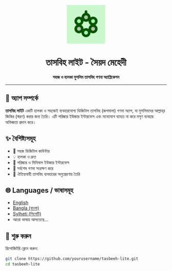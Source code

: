 <p align="center">
  <img src="https://github.com/soiadmahedi/tasbeehlite/blob/master/assets/icon/tasbeehlite_icon.png" alt="তাসবিহ লাইট আইকন" width="120" height="120">
</p>

<h1 align="center">তাসবিহ লাইট - সৈয়দ মেহেদী</h1>

<p align="center">
  <b>সহজ ও হালকা মুসলিম তাসবিহ গণনা অ্যাপ্লিকেশন</b>
</p>

---

## 📱 অ্যাপ সম্পর্কে

**তাসবিহ লাইট** একটি হালকা ও সহজেই ব্যবহারযোগ্য ডিজিটাল তাসবিহ (জপমালা) গণনা অ্যাপ, যা মুসলিমদের আল্লাহ্‌র জিকির (স্মরণ) করার জন্য তৈরি। এটি পরিষ্কার ইউজার ইন্টারফেস এবং মনোযোগ ব্যাহত না করে মসৃণ ব্যবহার অভিজ্ঞতা প্রদান করে।

## ✨ বৈশিষ্ট্যসমূহ

- 🔢 সহজ ডিজিটাল কাউন্টার
- 💡 হালকা ও দ্রুত
- 📱 পরিষ্কার ও মিনিমাল ইউজার ইন্টারফেস
- 💾 সর্বশেষ গণনা সংরক্ষণ করে
- 🌙 ঐতিহ্যবাহী তাসবিহ ব্যবহারের অনুপ্রেরণায় তৈরি

## 🌐 Languages / ভাষাসমূহ

-  [English](https://github.com/soiadmahedi/tasbeehlite/README.md)
-  [Bangla (বাংলা)](https://github.com/soiadmahedi/tasbeehlite/bengali/README.md)
-  [Sylheti (সিলেটি)](#-সিলেটি)
- আরো ভাষায় আসতেছে...

## 🚀 শুরু করুন

রিপোজিটরি ক্লোন করুন:

```bash
git clone https://github.com/yourusername/tasbeeh-lite.git
cd tasbeeh-lite
